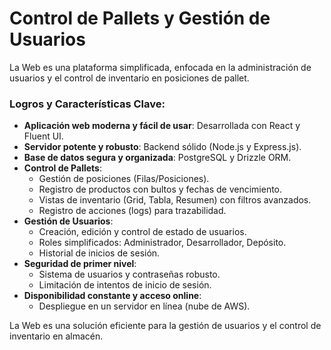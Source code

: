 # Control de Pallets y Gestión de Usuarios

La Web es una plataforma simplificada, enfocada en la administración de usuarios y el control de inventario en posiciones de pallet.

### Logros y Características Clave:

- **Aplicación web moderna y fácil de usar**: Desarrollada con React y Fluent UI.
- **Servidor potente y robusto**: Backend sólido (Node.js y Express.js).
- **Base de datos segura y organizada**: PostgreSQL y Drizzle ORM.
- **Control de Pallets**:
  - Gestión de posiciones (Filas/Posiciones).
  - Registro de productos con bultos y fechas de vencimiento.
  - Vistas de inventario (Grid, Tabla, Resumen) con filtros avanzados.
  - Registro de acciones (logs) para trazabilidad.
- **Gestión de Usuarios**:
  - Creación, edición y control de estado de usuarios.
  - Roles simplificados: Administrador, Desarrollador, Depósito.
  - Historial de inicios de sesión.
- **Seguridad de primer nivel**:
  - Sistema de usuarios y contraseñas robusto.
  - Limitación de intentos de inicio de sesión.
- **Disponibilidad constante y acceso online**:
  - Despliegue en un servidor en línea (nube de AWS).

La Web es una solución eficiente para la gestión de usuarios y el control de inventario en almacén.